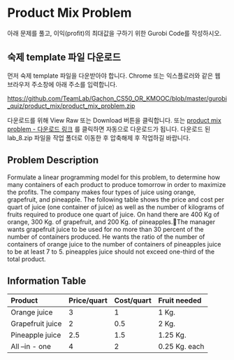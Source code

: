 # Product Mix Problem
아래 문제를 풀고, 이익(profit)의 최대값을 구하기 위한 Gurobi Code를 작성하시오.

## 숙제 template 파일 다운로드
먼저 숙제 template 파일을 다운받아야 합니다. Chrome 또는 익스플로러와 같은 웹 브라우저 주소창에 아래 주소를 입력합니다.

https://github.com/TeamLab/Gachon_CS50_OR_KMOOC/blob/master/gurobi_quiz/product_mix/product_mix_problem.zip

다운로드를 위해 View Raw 또는 Download 버튼을 클릭합니다. 또는 [product mix problem - 다운로드 링크](https://github.com/TeamLab/Gachon_CS50_OR_KMOOC/raw/master/gurobi_quiz/product_mix/product_mix_problem.zip) 를 클릭하면 자동으로 다운로드가 됩니다. 다운로드 된 lab_8.zip 파일을 작업 폴더로 이동한 후 압축해제 후 작업하길 바랍니다.

## Problem Description
Formulate a linear programming model for this problem, to determine how many containers of each product to produce tomorrow in order to maximize the profits. The company makes four types of juice using orange, grapefruit, and pineapple. The following table shows the price and cost per quart of juice (one container of juice) as well as the number of kilograms of fruits required to produce one quart of juice.
On hand there are 400 Kg of orange, 300 Kg. of grapefruit, and 200 Kg. of pineapples.The manager wants grapefruit juice to be used for no more than 30 percent of the number of containers produced. He wants the ratio of the number of containers of orange juice to the number of containers of pineapples juice to be at least 7 to 5. pineapples juice should not exceed one-third of the total product.

## Information Table
| Product          | Price/quart | Cost/quart | Fruit needed  |
|:-----------------|:------------|:-----------|:--------------|
| Orange juice     | 3           | 1          | 1 Kg.         |
| Grapefruit juice | 2           | 0.5        | 2 Kg.         |
| Pineapple juice  | 2.5         | 1.5        | 1.25 Kg.      |
| All –in - one    | 4           | 2          | 0.25 Kg. each |

